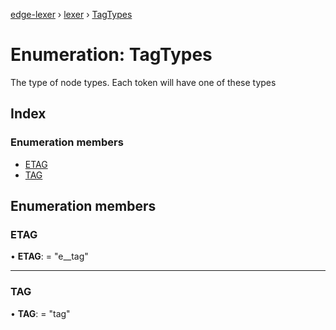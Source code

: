 [edge-lexer](../README.md) › [lexer](../modules/lexer.md) › [TagTypes](lexer.tagtypes.md)

# Enumeration: TagTypes


The type of node types. Each token
will have one of these types

## Index

### Enumeration members

* [ETAG](lexer.tagtypes.md#etag)
* [TAG](lexer.tagtypes.md#tag)

## Enumeration members

###  ETAG

• **ETAG**: = "e__tag"

___

###  TAG

• **TAG**: = "tag"